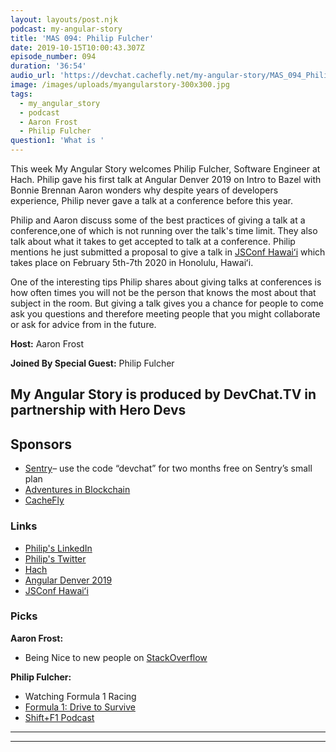 ```yaml
---
layout: layouts/post.njk
podcast: my-angular-story
title: 'MAS 094: Philip Fulcher'
date: 2019-10-15T10:00:43.307Z
episode_number: 094
duration: '36:54'
audio_url: 'https://devchat.cachefly.net/my-angular-story/MAS_094_Philip_Fulcher.mp3'
image: /images/uploads/myangularstory-300x300.jpg
tags:
  - my_angular_story
  - podcast
  - Aaron Frost
  - Philip Fulcher
question1: 'What is '
---
```

This week My Angular Story welcomes Philip Fulcher, Software Engineer at Hach.  Philip gave his first talk at Angular Denver 2019 on Intro to Bazel with Bonnie Brennan  Aaron wonders why despite years of developers experience,  Philip never gave a talk at a conference before this year. 

 Philip and Aaron discuss some of the best practices of giving a talk at a conference,one of which is not running over the talk's time limit. They also talk about what it takes to get accepted to talk at a conference. Philip mentions he just submitted a proposal to give a talk in [JSConf Hawaiʻi](https://www.jsconfhi.com) which takes place on February 5th-7th 2020 in Honolulu, Hawaiʻi. 

One of the interesting tips Philip shares about giving talks at conferences is how often times you will not be the person that knows the most about that subject in the room. But giving a talk gives you a chance for people to come ask you questions and therefore meeting people that you might collaborate or ask for advice from in the future.

**Host:** Aaron Frost

**Joined By Special Guest:**  Philip Fulcher

## **My Angular Story is produced by DevChat.TV in partnership with Hero Devs**

## **Sponsors**

* [Sentry](http://sentry.io/)– use the code “devchat” for two months free on Sentry’s small plan
* [Adventures in Blockchain](https://devchat.tv/adventures-in-blockchain/)
* [CacheFly](https://www.cachefly.com/)

### **Links**

* [Philip's LinkedIn](https://www.linkedin.com/in/philip-fulcher-69931911/)
* [Philip's Twitter](https://twitter.com/philipjfulcher?lang=en)
* [Hach](https://www.hach.com/)
* [Angular Denver 2019](https://angulardenver.com)
* [JSConf Hawaiʻi](https://www.jsconfhi.com)

### **Picks**

**Aaron Frost:**

* Being Nice to new people on [StackOverflow](https://stackoverflow.com)

**Philip Fulcher:**

* Watching Formula 1 Racing
* [Formula 1: Drive to Survive ](https://www.youtube.com/watch?v=wtJPe1ksS6E)
* [Shift+F1 Podcast](https://www.f1.cool)

****

****
